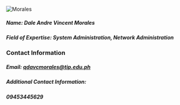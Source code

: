 ![Morales](https://user-images.githubusercontent.com/75466130/101282178-7810da00-380e-11eb-8813-afdcca2030c7.jpg)
##### Name: Dale Andre Vincent Morales
##### Field of Expertise: System Administration, Network Administration


### Contact Information
##### Email: qdavcmorales@tip.edu.ph
##### Additional Contact Information:
##### 09453445629

